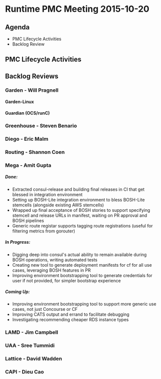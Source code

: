 # Runtime PMC Meeting 2015-10-20

## Agenda
* PMC Lifecycle Activities
* Backlog Review

## PMC Lifecycle Activities

## Backlog Reviews

### Garden - Will Pragnell

#### Garden-Linux

#### Guardian (OCS/runC)

### Greenhouse - Steven Benario

### Diego - Eric Malm

### Routing - Shannon Coen

### Mega - Amit Gupta
##### Done:
- Extracted consul-release and building final releases in CI that get blessed in integration environment
- Setting up BOSH-Lite integration environment to bless BOSH-Lite stemcells (alongside existing AWS stemcells)
- Wrapped up final acceptance of BOSH stories to support specifying stemcell and release URLs in manifest, waiting on PR approval and BOSH pipelines
- Generic route registar supports tagging route registrations (useful for filtering metrics from gorouter)

##### In Progress:
- Digging deep into consul's actual ability to remain available during BOSH operations, writing automated tests
- Creating new tool to generate deployment manifests for cf for all use cases, leveraging BOSH features in PR
- Improving environment bootstrapping tool to generate credentials for user if not provided, for simpler bootstrap experience

##### Coming Up:
- Improving environment bootstrapping tool to support more generic use cases, not just Concourse or CF
- Improving CATS output and errand to facilitate debugging
- Investigating recommending cheaper RDS instance types

### LAMD - Jim Campbell

### UAA - Sree Tummidi

### Lattice - David Wadden

### CAPI - Dieu Cao

